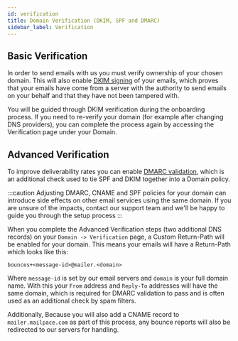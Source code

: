 ```yaml
---
id: verification
title: Domain Verification (DKIM, SPF and DMARC)
sidebar_label: Verification
---
```


## Basic Verification

In order to send emails with us you must verify ownership of your chosen domain. This will also enable [DKIM signing](https://blog.mailpace.com/blog/whats-a-DKIM-record/) of your emails, which proves that your emails have come from a server with the authority to send emails on your behalf and that they have not been tampered with.

You will be guided through DKIM verification during the onboarding process. If you need to re-verify your domain (for example after changing DNS providers), you can complete the process again by accessing the Verification page under your Domain.

## Advanced Verification

To improve deliverability rates you can enable [DMARC validation](https://en.wikipedia.org/wiki/DMARC), which is an additional check used to tie SPF and DKIM together into a Domain policy. 

:::caution
Adjusting DMARC, CNAME and SPF policies for your domain can introduce side effects on other email services using the same domain. If you are unsure of the impacts, contact our support team and we'll be happy to guide you through the setup process
:::

When you complete the Advanced Verification steps (two additional DNS records) on your `Domain -> Verification` page, a Custom Return-Path will be enabled for your domain. This means your emails will have a Return-Path which looks like this:

```
bounces+<message-id>@mailer.<domain>
```

Where `message-id` is set by our email servers and `domain` is your full domain name. With this your `From` address and `Reply-To` addresses will have the same domain, which is required for DMARC validation to pass and is often used as an additional check by spam filters.

Additionally, Because you will also add a CNAME record to `mailer.mailpace.com` as part of this process, any bounce reports will also be redirected to our servers for handling.